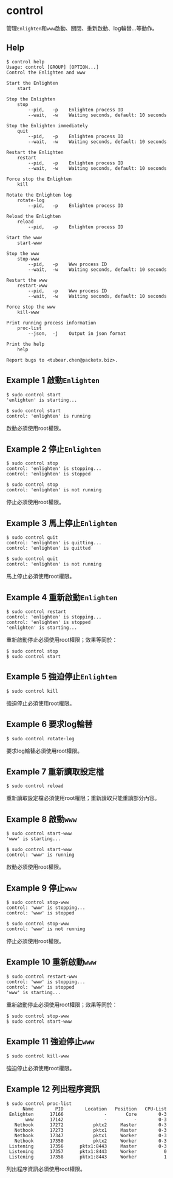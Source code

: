 control
===========

管理`Enlighten`和`www`啟動、關閉、重新啟動、log輪替...等動作。

Help
-----------

```
$ control help
Usage: control [GROUP] [OPTION...]
Control the Enlighten and www

Start the Enlighten
    start

Stop the Enlighten
    stop
        --pid,   -p    Enlighten process ID
        --wait,  -w    Waiting seconds, default: 10 seconds

Stop the Enlighten immediately
    quit
        --pid,   -p    Enlighten process ID
        --wait,  -w    Waiting seconds, default: 10 seconds

Restart the Enlighten
    restart
        --pid,   -p    Enlighten process ID
        --wait,  -w    Waiting seconds, default: 10 seconds

Force stop the Enlighten
    kill

Rotate the Enlighten log
    rotate-log
        --pid,   -p    Enlighten process ID

Reload the Enlighten
    reload
        --pid,   -p    Enlighten process ID

Start the www
    start-www

Stop the www
    stop-www
        --pid,   -p    Www process ID
        --wait,  -w    Waiting seconds, default: 10 seconds

Restart the www
    restart-www
        --pid,   -p    Www process ID
        --wait,  -w    Waiting seconds, default: 10 seconds

Force stop the www
    kill-www

Print running process information
    proc-list
        --json,  -j    Output in json format

Print the help
    help

Report bugs to <tubear.chen@packetx.biz>.
```

Example 1 啟動`Enlighten`
-----------

```
$ sudo control start
'enlighten' is starting...

$ sudo control start
control: 'enlighten' is running
```

啟動必須使用root權限。

Example 2 停止`Enlighten`
-----------

```
$ sudo control stop
control: 'enlighten' is stopping...
control: 'enlighten' is stopped

$ sudo control stop
control: 'enlighten' is not running
```

停止必須使用root權限。

Example 3 馬上停止`Enlighten`
-------------

```
$ sudo control quit
control: 'enlighten' is quitting...
control: 'enlighten' is quitted

$ sudo control quit
control: 'enlighten' is not running
```

馬上停止必須使用root權限。

Example 4 重新啟動`Enlighten`
-------------

```
$ sudo control restart
control: 'enlighten' is stopping...
control: 'enlighten' is stopped
'enlighten' is starting...
```

重新啟動停止必須使用root權限；效果等同於：

```
$ sudo control stop
$ sudo control start
```

Example 5 強迫停止`Enlighten`
------------

```
$ sudo control kill
```

強迫停止必須使用root權限。

Example 6 要求log輪替
------------

```
$ sudo control rotate-log
```

要求log輪替必須使用root權限。

Example 7 重新讀取設定檔
------------

```
$ sudo control reload
```

重新讀取設定檔必須使用root權限；重新讀取只能重讀部分內容。

Example 8 啟動`www`
-----------

```
$ sudo control start-www
'www' is starting...

$ sudo control start-www
control: 'www' is running
```

啟動必須使用root權限。

Example 9 停止`www`
-----------

```
$ sudo control stop-www
control: 'www' is stopping...
control: 'www' is stopped

$ sudo control stop-www
control: 'www' is not running
```

停止必須使用root權限。

Example 10 重新啟動`www`
-------------

```
$ sudo control restart-www
control: 'www' is stopping...
control: 'www' is stopped
'www' is starting...
```

重新啟動停止必須使用root權限；效果等同於：

```
$ sudo control stop-www
$ sudo control start-www
```

Example 11 強迫停止`www`
------------

```
$ sudo control kill-www
```

強迫停止必須使用root權限。

Example 12 列出程序資訊
------------

```
$ sudo control proc-list
      Name        PID        Location   Position   CPU-List
 Enlighten      17166               -       Core        0-3
       www      17142               -          -        0-3
   Nethook      17272           pktx2     Master        0-3
   Nethook      17273           pktx1     Master        0-3
   Nethook      17347           pktx1     Worker        0-3
   Nethook      17350           pktx2     Worker        0-3
 Listening      17356      pktx1:8443     Master        0-3
 Listening      17357      pktx1:8443     Worker          0
 Listening      17358      pktx1:8443     Worker          1
```

列出程序資訊必須使用root權限。
